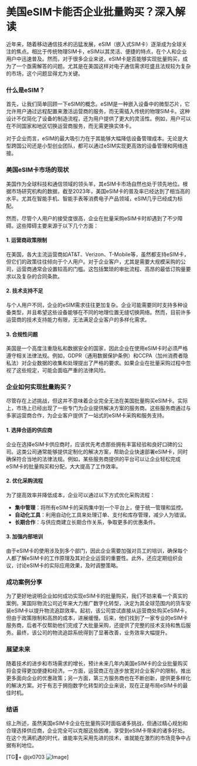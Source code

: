 # 美国eSIM卡能否企业批量购买？深入解读

近年来，随着移动通信技术的迅猛发展，eSIM（嵌入式SIM卡）逐渐成为全球关注的焦点。相比于传统物理SIM卡，eSIM以其灵活、便捷的特点，在个人和企业用户中迅速普及。然而，对于很多企业来说，eSIM卡是否能够实现批量购买，成为了一个亟需解答的问题。尤其是在美国这样对电子通信需求旺盛且法规较为复杂的市场，这个问题显得尤为关键。

### 什么是eSIM？

首先，让我们简单回顾一下eSIM的概念。eSIM是一种嵌入设备中的微型芯片，它允许用户通过远程配置来激活运营商的服务，而无需插入传统的物理SIM卡。这种设计不仅简化了设备的制造流程，还为用户提供了更大的灵活性。例如，用户可以在不同国家和地区切换运营商服务，而无需更换实体卡。

对于企业而言，eSIM的最大吸引力在于其能够大幅降低设备管理成本。无论是大型跨国公司还是小型创业团队，都可以通过eSIM实现更高效的设备管理和网络连接。

### 美国eSIM卡市场的现状

美国作为全球科技和通信领域的领头羊，其eSIM卡市场自然也处于领先地位。根据市场研究机构的数据，截至2023年，美国eSIM卡的普及率已经达到了相当高的水平。尤其在智能手机、智能手表等消费电子产品领域，eSIM几乎已经成为标配。

然而，尽管个人用户的接受度很高，企业在批量采购eSIM卡时却遇到了不少障碍。这些障碍主要来源于以下几个方面：

#### 1. **运营商政策限制**
在美国，各大主流运营商如AT&T、Verizon、T-Mobile等，虽然都支持eSIM卡，但它们的政策往往倾向于个人用户。对于企业客户，尤其是需要大规模采购的公司，运营商通常会设置较高的门槛。这包括繁琐的审批流程、高昂的最低订购量要求以及复杂的合同条款。

#### 2. **技术支持不足**
与个人用户不同，企业的eSIM需求往往更加复杂。企业可能需要同时支持多种设备类型，并且希望这些设备能够在不同的地理位置无缝切换网络。然而，目前许多运营商的技术支持能力有限，无法满足企业客户的多样化需求。

#### 3. **合规性问题**
美国是一个高度注重隐私和数据安全的国家，因此企业在使用eSIM卡时必须严格遵守相关法律法规。例如，GDPR（通用数据保护条例）和CCPA（加州消费者隐私法）对企业数据的收集和处理提出了严格的要求。如果企业在批量采购过程中忽视了这些规定，可能会面临严重的法律风险。

### 企业如何实现批量购买？

尽管存在上述挑战，但这并不意味着企业完全无法在美国批量购买eSIM卡。实际上，市场上已经出现了一些专门为企业提供解决方案的服务商。这些服务商通过与多家运营商合作，为企业客户提供了一站式的eSIM卡采购和服务支持。

#### 1. **选择合适的供应商**
企业在选择eSIM卡供应商时，应该优先考虑那些拥有丰富经验和良好口碑的公司。这类公司通常能够提供定制化的解决方案，帮助企业快速部署eSIM卡，同时确保符合当地的法律法规。例如，某些服务商提供的平台可以让企业轻松完成eSIM卡的批量购买和分配，大大提高了工作效率。

#### 2. **优化采购流程**
为了提高效率并降低成本，企业可以通过以下方式优化采购流程：
- **集中管理**：将所有eSIM卡的采购集中到一个平台上，便于统一管理和监控。
- **自动化工具**：利用自动化工具来处理订单、支付和库存管理，减少人为错误。
- **长期合作**：与供应商建立长期合作关系，争取更多的优惠条件。

#### 3. **加强内部培训**
由于eSIM卡的使用涉及到多个部门，因此企业需要加强对员工的培训，确保每个人都了解eSIM卡的工作原理及其对企业运营的重要性。此外，还应定期组织会议，讨论eSIM卡的实际应用效果，及时调整策略。

### 成功案例分享

为了更好地说明企业如何成功实现eSIM卡的批量购买，我们不妨来看一个真实的案例。某国际物流公司近年来大力推广数字化转型，决定为其全球范围内的货车安装eSIM卡以提升物流追踪效率。起初，该公司尝试直接从运营商处购买eSIM卡，但由于政策限制和高昂的成本，进展缓慢。后来，他们找到了一家专业的eSIM卡服务商，后者不仅帮助他们完成了大批量采购，还提供了完整的技术支持和售后服务。最终，该公司的物流追踪系统得到了显著改善，业务效率大幅提升。

### 展望未来

随着技术的进步和市场需求的增长，预计未来几年内美国eSIM卡的企业批量购买将会变得更加便捷和经济。一方面，运营商正在逐步放宽对企业客户的限制，推出更多面向企业的优惠政策；另一方面，第三方服务商也在不断创新，提供更多样化的解决方案。对于有志于拥抱数字化转型的企业来说，现在正是布局eSIM卡的最佳时机。

### 结语

综上所述，虽然美国eSIM卡企业在批量购买时面临诸多挑战，但通过精心规划和合理选择供应商，企业完全可以克服这些困难，享受到eSIM卡带来的诸多好处。在这个充满机遇的时代，谁能率先采用先进的技术，谁就能在激烈的市场竞争中占据有利地位。

[TG💪+ @jx0703 ![Image](https://github.com/user-attachments/assets/dbca1d08-cadb-493c-b0ec-ad6f7a83f270)]